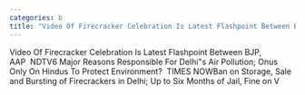 ```yaml
---
categories: b
title: "Video Of Firecracker Celebration Is Latest Flashpoint Between BJP AAP  NDTV"
---
```

Video Of Firecracker Celebration Is Latest Flashpoint Between BJP, AAP&nbsp;&nbsp;NDTV6 Major Reasons Responsible For Delhi"s Air Pollution; Onus Only On Hindus To Protect Environment?&nbsp;&nbsp;TIMES NOWBan on Storage, Sale and Bursting of Firecrackers in Delhi; Up to Six Months of Jail, Fine on V